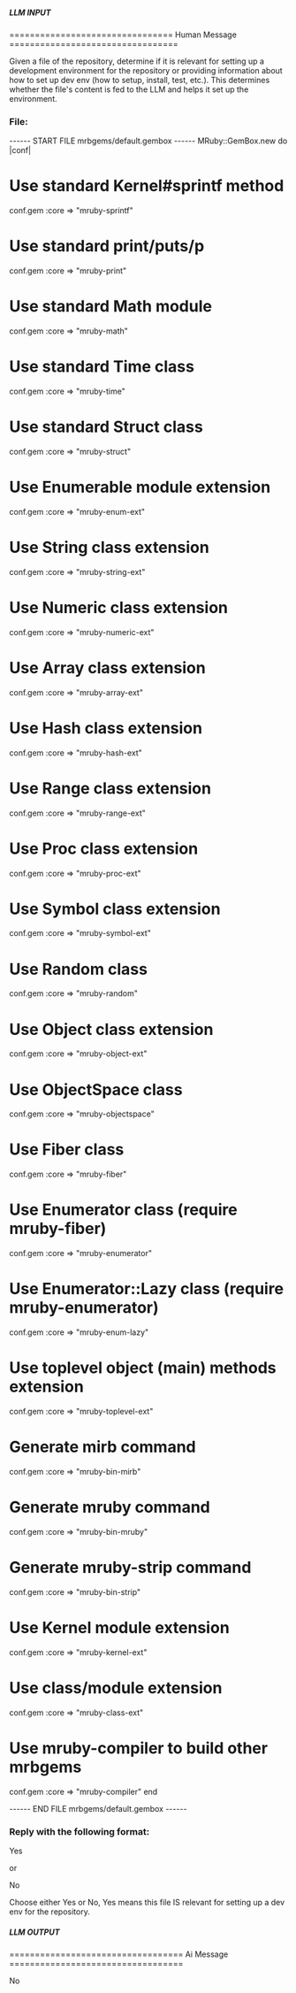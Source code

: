##### LLM INPUT #####
================================ Human Message =================================

Given a file of the repository, determine if it is relevant for setting up a development environment for the repository or providing information about how to set up dev env (how to setup, install, test, etc.). This determines whether the file's content is fed to the LLM and helps it set up the environment.

### File:
------ START FILE mrbgems/default.gembox ------
MRuby::GemBox.new do |conf|
  # Use standard Kernel#sprintf method
  conf.gem :core => "mruby-sprintf"

  # Use standard print/puts/p
  conf.gem :core => "mruby-print"

  # Use standard Math module
  conf.gem :core => "mruby-math"

  # Use standard Time class
  conf.gem :core => "mruby-time"

  # Use standard Struct class
  conf.gem :core => "mruby-struct"

  # Use Enumerable module extension
  conf.gem :core => "mruby-enum-ext"

  # Use String class extension
  conf.gem :core => "mruby-string-ext"

  # Use Numeric class extension
  conf.gem :core => "mruby-numeric-ext"

  # Use Array class extension
  conf.gem :core => "mruby-array-ext"

  # Use Hash class extension
  conf.gem :core => "mruby-hash-ext"

  # Use Range class extension
  conf.gem :core => "mruby-range-ext"

  # Use Proc class extension
  conf.gem :core => "mruby-proc-ext"

  # Use Symbol class extension
  conf.gem :core => "mruby-symbol-ext"

  # Use Random class
  conf.gem :core => "mruby-random"

  # Use Object class extension
  conf.gem :core => "mruby-object-ext"

  # Use ObjectSpace class
  conf.gem :core => "mruby-objectspace"

  # Use Fiber class
  conf.gem :core => "mruby-fiber"

  # Use Enumerator class (require mruby-fiber)
  conf.gem :core => "mruby-enumerator"

  # Use Enumerator::Lazy class (require mruby-enumerator)
  conf.gem :core => "mruby-enum-lazy"

  # Use toplevel object (main) methods extension
  conf.gem :core => "mruby-toplevel-ext"

  # Generate mirb command
  conf.gem :core => "mruby-bin-mirb"

  # Generate mruby command
  conf.gem :core => "mruby-bin-mruby"

  # Generate mruby-strip command
  conf.gem :core => "mruby-bin-strip"

  # Use Kernel module extension
  conf.gem :core => "mruby-kernel-ext"

  # Use class/module extension
  conf.gem :core => "mruby-class-ext"

  # Use mruby-compiler to build other mrbgems
  conf.gem :core => "mruby-compiler"
end

------ END FILE mrbgems/default.gembox ------

### Reply with the following format:

<rel>Yes</rel>

or

<rel>No</rel>

Choose either Yes or No, Yes means this file IS relevant for setting up a dev env for the repository.

##### LLM OUTPUT #####
================================== Ai Message ==================================

<rel>No</rel>
